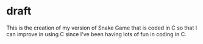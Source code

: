 # draft
This is the creation of my version of Snake Game that is coded in C so that I can improve in using C since I've been having lots of fun in coding in C.